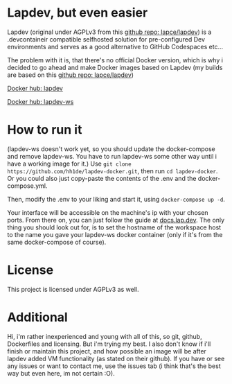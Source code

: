 #  Lapdev, but even easier

  

Lapdev (original under AGPLv3 from this [github repo: lapce/lapdev](https://github.com/lapce/lapdev)) is a .devcontaineir compatible selfhosted solution for pre-configured Dev environments and serves as a good alternative to GitHub Codespaces etc...

  

The problem with it is, that there's no official Docker version, which is why i decided to go ahead and make Docker images based on Lapdev (my builds are based on this [github repo: lapce/lapdev](https://github.com/lapce/lapdev))


[Docker hub: lapdev](https://hub.docker.com/r/hh1de/lapdev)

[Docker hub: lapdev-ws](https://hub.docker.com/r/hh1de/lapdev-ws)

  
  


#  How to run it

(lapdev-ws doesn't work yet, so you should update the docker-compose and remove lapdev-ws. You have to run lapdev-ws some other way until i have a working image for it.)
  Use `git clone https://github.com/hh1de/lapdev-docker.git`, then run `cd lapdev-docker`.
  Or you could also just copy-paste the contents of the .env and the docker-compose.yml.
  
  Then, modify the .env to your liking and start it, using `docker-compose up -d`.

Your interface will be accessible on the machine's ip with your chosen ports.
From there on, you can just follow the guide at [docs.lap.dev](https://docs.lap.dev/installation/quickstart#cluster-initiation). 
The only thing you should look out for, is to set the hostname of the workspace host to the name you gave your lapdev-ws docker container (only if it's from the same docker-compose of course).
  
  


# License
This project is licensed under AGPLv3 as well.




# Additional

Hi, i'm rather inexperienced and young with all of this, so git, github, Dockerfiles and licensing. But i'm trying my best.
I also don't know if i'll finish or maintain this project, and how possible an image will be after lapdev added VM functionality (as stated on their github).
If you have or see any issues or want to contact me, use the issues tab (i think that's the best way but even here, im not certain :O).
